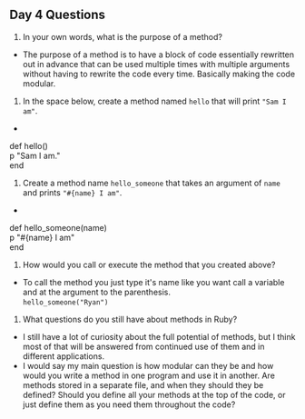 ## Day 4 Questions

1. In your own words, what is the purpose of a method?
  * The purpose of a method is to have a block of code essentially rewritten out in advance that can be used multiple times with multiple arguments without having to rewrite the code every time.  Basically making the code modular.

1. In the space below, create a method named `hello` that will print `"Sam I am"`.
  * ```
  def hello()    
      p "Sam I am."    
    end

1. Create a method name `hello_someone` that takes an argument of `name` and prints `"#{name} I am"`.
  * ```
  def hello_someone(name)  
      p "#{name} I am"  
  end

1. How would you call or execute the method that you created above?
  * To call the method you just type it's name like you want call a variable and at the argument to the parenthesis.  
  `` hello_someone("Ryan") ``  

1. What questions do you still have about methods in Ruby?
  * I still have a lot of curiosity about the full potential of methods, but I think most of that will be answered from continued use of them and in different applications.  
  *  I would say my main question is how modular can they be and how would you write a method in one program and use it in another.  Are methods stored in a separate file, and when they should they be defined?  Should you define all your methods at the top of the code, or just define them as you need them throughout the code?
